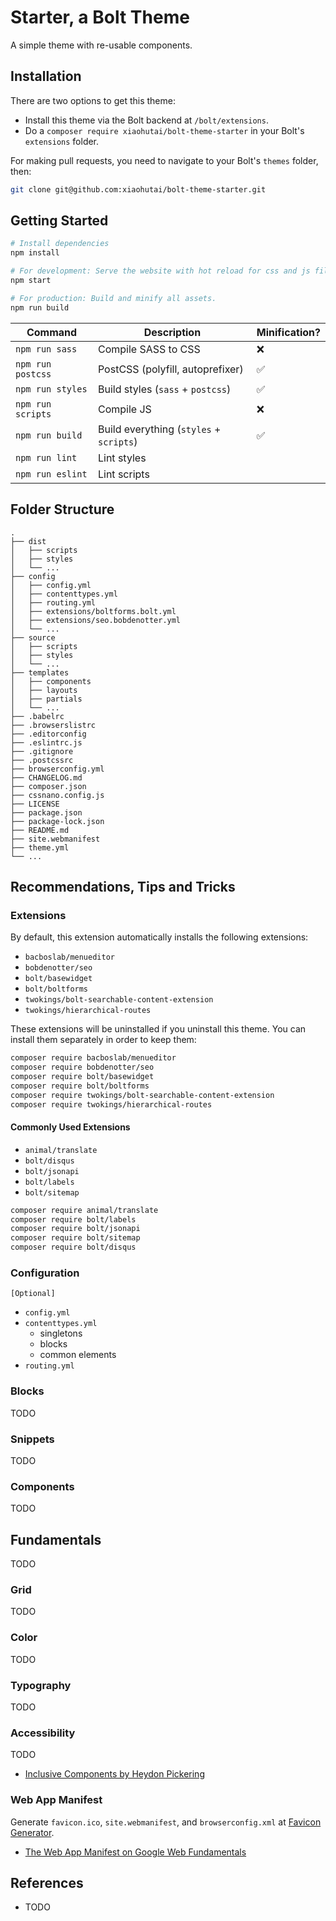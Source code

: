 # Starter, a Bolt Theme

A simple theme with re-usable components.


## Installation

There are two options to get this theme:

- Install this theme via the Bolt backend at `/bolt/extensions`.
- Do a `composer require xiaohutai/bolt-theme-starter` in your Bolt's `extensions` folder.

For making pull requests, you need to navigate to your Bolt's `themes` folder,
then:

```sh
git clone git@github.com:xiaohutai/bolt-theme-starter.git
```


## Getting Started

```sh
# Install dependencies
npm install

# For development: Serve the website with hot reload for css and js files.
npm start

# For production: Build and minify all assets.
npm run build
```

| Command                | Description                              | Minification? |
|------------------------|------------------------------------------|---------------|
| `npm run sass`         | Compile SASS to CSS                      | ❌           |
| `npm run postcss`      | PostCSS (polyfill, autoprefixer)         | ✅           |
| `npm run styles`       | Build styles (`sass` + `postcss`)        | ✅           |
| `npm run scripts`      | Compile JS                               | ❌           |
| `npm run build`        | Build everything (`styles` + `scripts`)  | ✅           |
| `npm run lint`         | Lint styles                              |               |
| `npm run eslint`       | Lint scripts                             |               |


## Folder Structure

```
.
├── dist
│   ├── scripts
│   ├── styles
│   └── ...
├── config
│   ├── config.yml
│   ├── contenttypes.yml
│   ├── routing.yml
│   ├── extensions/boltforms.bolt.yml
│   ├── extensions/seo.bobdenotter.yml
│   └── ...
├── source
│   ├── scripts
│   ├── styles
│   └── ...
├── templates
│   ├── components
│   ├── layouts
│   ├── partials
│   └── ...
├── .babelrc
├── .browserslistrc
├── .editorconfig
├── .eslintrc.js
├── .gitignore
├── .postcssrc
├── browserconfig.yml
├── CHANGELOG.md
├── composer.json
├── cssnano.config.js
├── LICENSE
├── package.json
├── package-lock.json
├── README.md
├── site.webmanifest
├── theme.yml
└── ...
```


## Recommendations, Tips and Tricks


### Extensions

By default, this extension automatically installs the following extensions:

- `bacboslab/menueditor`
- `bobdenotter/seo`
- `bolt/basewidget`
- `bolt/boltforms`
- `twokings/bolt-searchable-content-extension`
- `twokings/hierarchical-routes`

These extensions will be uninstalled if you uninstall this theme. You can install
them separately in order to keep them:

```sh
composer require bacboslab/menueditor
composer require bobdenotter/seo
composer require bolt/basewidget
composer require bolt/boltforms
composer require twokings/bolt-searchable-content-extension
composer require twokings/hierarchical-routes
```

#### Commonly Used Extensions

- `animal/translate`
- `bolt/disqus`
- `bolt/jsonapi`
- `bolt/labels`
- `bolt/sitemap`

```sh
composer require animal/translate
composer require bolt/labels
composer require bolt/jsonapi
composer require bolt/sitemap
composer require bolt/disqus
```

### Configuration

`[Optional]`

- `config.yml`
- `contenttypes.yml`
    - singletons
    - blocks
    - common elements
- `routing.yml`


### Blocks

TODO


### Snippets

TODO


### Components

TODO

## Fundamentals

TODO

### Grid

TODO

### Color

TODO

### Typography

TODO

### Accessibility

TODO

- [Inclusive Components by Heydon Pickering](https://inclusive-components.design/)


### Web App Manifest

Generate `favicon.ico`, `site.webmanifest`, and `browserconfig.xml` at [Favicon Generator](https://realfavicongenerator.net).

- [The Web App Manifest on Google Web Fundamentals](https://developers.google.com/web/fundamentals/web-app-manifest/)


## References

- TODO
